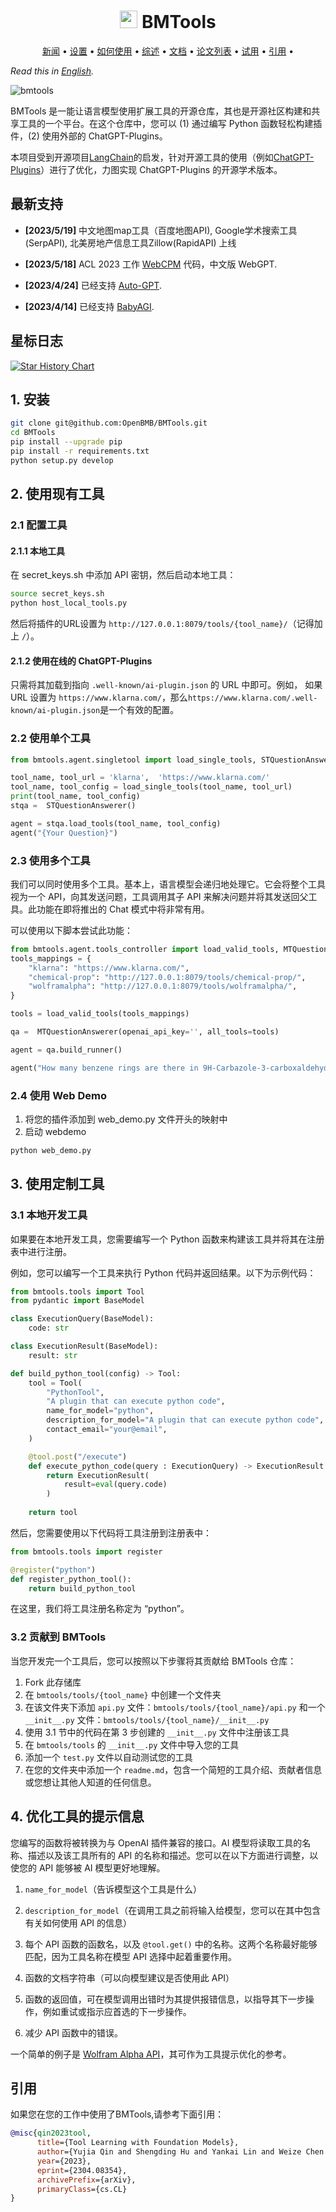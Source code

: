 <div style="text-align: center;">
    <h1><img src="assets/logo.png" height="28px" /> BMTools</h1>
</div>

<p align="center">
  <a href="#whats-new">新闻</a> •
  <a href="#1-setup">设置</a> •
  <a href="#2-use-existing-tools">如何使用</a> •
  <a href="https://arxiv.org/abs/2304.08354">综述</a> •
  <a href="https://bmtools.readthedocs.io/en/main/">文档</a> •
  <a href="https://github.com/thunlp/ToolLearningPapers">论文列表</a> •
  <a href="https://huggingface.co/spaces/congxin95/BMTools-demo">试用</a> •
  <a href="#citation">引用</a> •
</p>


*Read this in [English](README.md).*

![bmtools](assets/overview.png)

BMTools 是一能让语言模型使用扩展工具的开源仓库，其也是开源社区构建和共享工具的一个平台。在这个仓库中，您可以 (1) 通过编写 Python 函数轻松构建插件，(2) 使用外部的 ChatGPT-Plugins。

本项目受到开源项目[LangChain](https://github.com/hwchase17/langchain/)的启发，针对开源工具的使用（例如[ChatGPT-Plugins](https://openai.com/blog/chatgpt-plugins)）进行了优化，力图实现 ChatGPT-Plugins 的开源学术版本。

## 最新支持

- **[2023/5/19]** 中文地图map工具（百度地图API), Google学术搜索工具(SerpAPI), 北美房地产信息工具Zillow(RapidAPI) 上线

- **[2023/5/18]** ACL 2023 工作 [WebCPM](https://github.com/thunlp/WebCPM) 代码，中文版 WebGPT.

- **[2023/4/24]** 已经支持 [Auto-GPT](https://github.com/Significant-Gravitas/Auto-GPT).

- **[2023/4/14]** 已经支持 [BabyAGI](https://github.com/yoheinakajima/babyagi).

## 星标日志

[![Star History Chart](https://api.star-history.com/svg?repos=OpenBMB/BMTools&type=Date)](https://star-history.com/#OpenBMB/BMTools&Date)

## 1. 安装

```bash
git clone git@github.com:OpenBMB/BMTools.git
cd BMTools
pip install --upgrade pip
pip install -r requirements.txt
python setup.py develop
```

## 2. 使用现有工具

### 2.1 配置工具

#### 2.1.1 本地工具

在 secret_keys.sh 中添加 API 密钥，然后启动本地工具：

```bash
source secret_keys.sh
python host_local_tools.py
```

然后将插件的URL设置为 `http://127.0.0.1:8079/tools/{tool_name}/`（记得加上 `/`）。

#### 2.1.2 使用在线的 ChatGPT-Plugins

只需将其加载到指向 `.well-known/ai-plugin.json` 的 URL 中即可。例如， 如果 URL 设置为 `https://www.klarna.com/`，那么`https://www.klarna.com/.well-known/ai-plugin.json`是一个有效的配置。

### 2.2 使用单个工具

```python
from bmtools.agent.singletool import load_single_tools, STQuestionAnswerer

tool_name, tool_url = 'klarna',  'https://www.klarna.com/'
tool_name, tool_config = load_single_tools(tool_name, tool_url)
print(tool_name, tool_config)
stqa =  STQuestionAnswerer()

agent = stqa.load_tools(tool_name, tool_config)
agent("{Your Question}")
```

### 2.3 使用多个工具

我们可以同时使用多个工具。基本上，语言模型会递归地处理它。它会将整个工具视为一个 API，向其发送问题，工具调用其子 API 来解决问题并将其发送回父工具。此功能在即将推出的 Chat 模式中将非常有用。

可以使用以下脚本尝试此功能：

```python
from bmtools.agent.tools_controller import load_valid_tools, MTQuestionAnswerer
tools_mappings = {
    "klarna": "https://www.klarna.com/",
    "chemical-prop": "http://127.0.0.1:8079/tools/chemical-prop/",
    "wolframalpha": "http://127.0.0.1:8079/tools/wolframalpha/",
}

tools = load_valid_tools(tools_mappings)

qa =  MTQuestionAnswerer(openai_api_key='', all_tools=tools)

agent = qa.build_runner()

agent("How many benzene rings are there in 9H-Carbazole-3-carboxaldehyde? and what is sin(x)*exp(x)'s plot, what is it integrated from 0 to 1? ")
```

### 2.4 使用 Web Demo

1. 将您的插件添加到 web_demo.py 文件开头的映射中
2. 启动 webdemo

```bash
python web_demo.py
```

## 3. 使用定制工具

### 3.1 本地开发工具

如果要在本地开发工具，您需要编写一个 Python 函数来构建该工具并将其在注册表中进行注册。

例如，您可以编写一个工具来执行 Python 代码并返回结果。以下为示例代码：

```python
from bmtools.tools import Tool
from pydantic import BaseModel

class ExecutionQuery(BaseModel):
    code: str

class ExecutionResult(BaseModel):
    result: str

def build_python_tool(config) -> Tool:
    tool = Tool(
        "PythonTool",
        "A plugin that can execute python code",
        name_for_model="python",
        description_for_model="A plugin that can execute python code",
        contact_email="your@email",
    )

    @tool.post("/execute")
    def execute_python_code(query : ExecutionQuery) -> ExecutionResult:
        return ExecutionResult(
            result=eval(query.code)
        )
    
    return tool
```

然后，您需要使用以下代码将工具注册到注册表中：

```python
from bmtools.tools import register

@register("python")
def register_python_tool():
    return build_python_tool
```

在这里，我们将工具注册名称定为 “python”。

### 3.2 贡献到 BMTools

当您开发完一个工具后，您可以按照以下步骤将其贡献给 BMTools 仓库：

1. Fork 此存储库
2. 在 `bmtools/tools/{tool_name}` 中创建一个文件夹
3. 在该文件夹下添加 `api.py` 文件：`bmtools/tools/{tool_name}/api.py` 和一个 `__init__.py` 文件：`bmtools/tools/{tool_name}/__init__.py`
4. 使用 3.1 节中的代码在第 3 步创建的 `__init__.py` 文件中注册该工具
5. 在 `bmtools/tools` 的 `__init__.py` 文件中导入您的工具
6. 添加一个 `test.py` 文件以自动测试您的工具
7. 在您的文件夹中添加一个 `readme.md`，包含一个简短的工具介绍、贡献者信息或您想让其他人知道的任何信息。

## 4. 优化工具的提示信息

您编写的函数将被转换为与 OpenAI 插件兼容的接口。AI 模型将读取工具的名称、描述以及该工具所有的 API 的名称和描述。您可以在以下方面进行调整，以使您的 API 能够被 AI 模型更好地理解。

1. `name_for_model`（告诉模型这个工具是什么）

2. `description_for_model`（在调用工具之前将输入给模型，您可以在其中包含有关如何使用 API 的信息）

3. 每个 API 函数的函数名，以及 `@tool.get()` 中的名称。这两个名称最好能够匹配，因为工具名称在模型 API 选择中起着重要作用。

4. 函数的文档字符串（可以向模型建议是否使用此 API）

5. 函数的返回值，可在模型调用出错时为其提供报错信息，以指导其下一步操作，例如重试或指示应首选的下一步操作。

6.  减少 API 函数中的错误。

一个简单的例子是 [Wolfram Alpha API](https://github.com/OpenBMB/BMTools/tree/main/bmtools/tools/wolframalpha)，其可作为工具提示优化的参考。

## 引用

如果您在您的工作中使用了BMTools,请参考下面引用：

```bibtex
@misc{qin2023tool,
      title={Tool Learning with Foundation Models}, 
      author={Yujia Qin and Shengding Hu and Yankai Lin and Weize Chen and Ning Ding and Ganqu Cui and Zheni Zeng and Yufei Huang and Chaojun Xiao and Chi Han and Yi Ren Fung and Yusheng Su and Huadong Wang and Cheng Qian and Runchu Tian and Kunlun Zhu and Shihao Liang and Xingyu Shen and Bokai Xu and Zhen Zhang and Yining Ye and Bowen Li and Ziwei Tang and Jing Yi and Yuzhang Zhu and Zhenning Dai and Lan Yan and Xin Cong and Yaxi Lu and Weilin Zhao and Yuxiang Huang and Junxi Yan and Xu Han and Xian Sun and Dahai Li and Jason Phang and Cheng Yang and Tongshuang Wu and Heng Ji and Zhiyuan Liu and Maosong Sun},
      year={2023},
      eprint={2304.08354},
      archivePrefix={arXiv},
      primaryClass={cs.CL}
}
```
